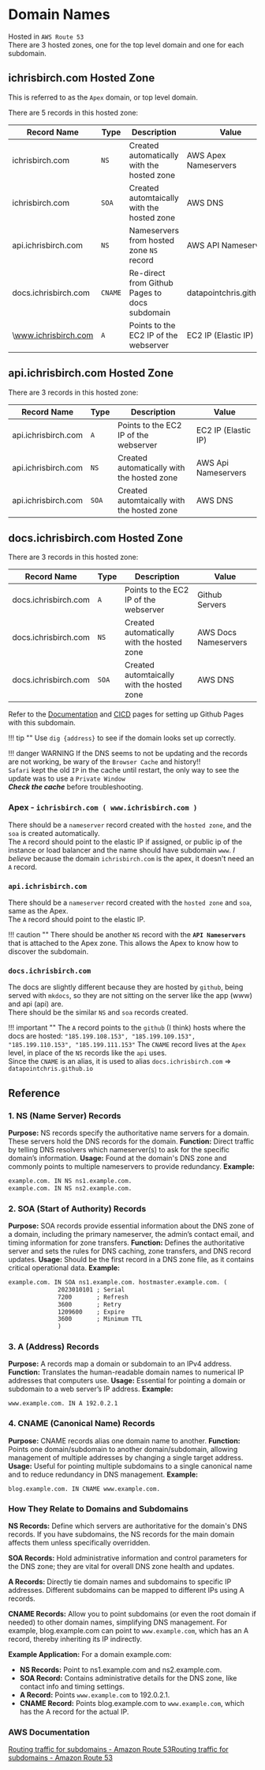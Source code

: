# Domain Names

Hosted in `AWS Route 53`  
There are 3 hosted zones, one for the top level domain and one for each subdomain.

## ichrisbirch.com Hosted Zone

This is referred to as the `Apex` domain, or top level domain.

There are 5 records in this hosted zone:

| Record Name          | Type    | Description                                   | Value                    |
| -------------------- | ------- | --------------------------------------------- | ------------------------ |
| ichrisbirch.com      | `NS`    | Created automatically with the hosted zone    | AWS Apex Nameservers     |
| ichrisbirch.com      | `SOA`   | Created automtaically with the hosted zone    | AWS DNS                  |
| api.ichrisbirch.com  | `NS`    | Nameservers from hosted zone `NS` record      | AWS API Nameservers      |
| docs.ichrisbirch.com | `CNAME` | Re-direct from Github Pages to docs subdomain | datapointchris.github.io |
| \www.ichrisbirch.com | `A`     | Points to the EC2 IP of the webserver         | EC2 IP (Elastic IP)      |

## api.ichrisbirch.com Hosted Zone

There are 3 records in this hosted zone:

| Record Name         | Type  | Description                                | Value                 |
| ------------------- | ----- | ------------------------------------------ | --------------------- |
| api.ichrisbirch.com | `A`   | Points to the EC2 IP of the webserver      | EC2 IP (Elastic IP)   |
| api.ichrisbirch.com | `NS`  | Created automatically with the hosted zone | AWS Api Nameservers   |
| api.ichrisbirch.com | `SOA` | Created automtaically with the hosted zone | AWS DNS               |

## docs.ichrisbirch.com Hosted Zone

There are 3 records in this hosted zone:

| Record Name          | Type  | Description                                | Value                 |
| -------------------- | ----- | ------------------------------------------ | --------------------- |
| docs.ichrisbirch.com | `A`   | Points to the EC2 IP of the webserver      | Github Servers        |
| docs.ichrisbirch.com | `NS`  | Created automatically with the hosted zone | AWS Docs Nameservers  |
| docs.ichrisbirch.com | `SOA` | Created automtaically with the hosted zone | AWS DNS               |

Refer to the [Documentation](documentation.md) and [CICD](cicd.md) pages for setting up Github Pages with this subdomain.

!!! tip ""
    Use `dig {address}` to see if the domain looks set up correctly.

!!! danger WARNING
    If the DNS seems to not be updating and the records are not working, be wary of the `Browser Cache` and history!!  
    `Safari` kept the old `IP` in the cache until restart, the only way to see the update was to use a `Private Window`  
    ***Check the cache*** before troubleshooting.

### Apex - `ichrisbirch.com ( www.ichrisbirch.com )`

There should be a `nameserver` record created with the `hosted zone`, and the `soa` is created automatically.  
The `A` record should point to the elastic IP if assigned, or public ip of the instance or load balancer and the name should have subdomain `www`.  *I believe* because the domain `ichrisbirch.com` is the apex, it doesn't need an `A` record.

### `api.ichrisbirch.com`

There should be a `nameserver` record created with the `hosted zone` and `soa`, same as the Apex.  
The `A` record should point to the elastic IP.

!!! caution ""
    There should be another `NS` record with the **`API Nameservers`** that is attached to the Apex zone.
    This allows the Apex to know how to discover the subdomain.

### `docs.ichrisbirch.com`

The docs are slightly different because they are hosted by `github`, being served with `mkdocs`, so they are not sitting on the server like the app (www) and api (api) are.  
There should be the similar `NS` and `soa` records created.  

!!! important ""
    The `A` record points to the `github` (I think) hosts where the docs are hosted:
    ```
    "185.199.108.153",
    "185.199.109.153",
    "185.199.110.153",
    "185.199.111.153"
    ```
    The `CNAME` record lives at the `Apex` level, in place of the `NS` records like the `api` uses.  
    Since the `CNAME` is an alias, it is used to alias `docs.ichrisbirch.com` => `datapointchris.github.io`

## Reference

### 1. NS (Name Server) Records

**Purpose:** NS records specify the authoritative name servers for a domain. These servers hold the DNS records for the domain.
**Function:** Direct traffic by telling DNS resolvers which nameserver(s) to ask for the specific domain’s information.
**Usage:** Found at the domain's DNS zone and commonly points to multiple nameservers to provide redundancy.
**Example:**

```txt
example.com. IN NS ns1.example.com.
example.com. IN NS ns2.example.com.
```

### 2. SOA (Start of Authority) Records

**Purpose:** SOA records provide essential information about the DNS zone of a domain, including the primary nameserver, the admin’s contact email, and timing information for zone transfers.
**Function:** Defines the authoritative server and sets the rules for DNS caching, zone transfers, and DNS record updates.
**Usage:** Should be the first record in a DNS zone file, as it contains critical operational data.
**Example:**

```txt
example.com. IN SOA ns1.example.com. hostmaster.example.com. (
              2023010101 ; Serial
              7200       ; Refresh
              3600       ; Retry
              1209600    ; Expire
              3600       ; Minimum TTL
              )
```

### 3. A (Address) Records

**Purpose:** A records map a domain or subdomain to an IPv4 address.
**Function:** Translates the human-readable domain names to numerical IP addresses that computers use.
**Usage:** Essential for pointing a domain or subdomain to a web server’s IP address.
**Example:**

`www.example.com. IN A 192.0.2.1`

### 4. CNAME (Canonical Name) Records

**Purpose:** CNAME records alias one domain name to another.
**Function:** Points one domain/subdomain to another domain/subdomain, allowing management of multiple addresses by changing a single target address.
**Usage:** Useful for pointing multiple subdomains to a single canonical name and to reduce redundancy in DNS management.
**Example:**

`blog.example.com. IN CNAME www.example.com.`

### How They Relate to Domains and Subdomains

**NS Records:** Define which servers are authoritative for the domain's DNS records. If you have subdomains, the NS records for the main domain affects them unless specifically overridden.

**SOA Records:** Hold administrative information and control parameters for the DNS zone; they are vital for overall DNS zone health and updates.

**A Records:** Directly tie domain names and subdomains to specific IP addresses. Different subdomains can be mapped to different IPs using A records.

**CNAME Records:** Allow you to point subdomains (or even the root domain if needed) to other domain names, simplifying DNS management. For example, blog.example.com can point to `www.example.com`, which has an A record, thereby inheriting its IP indirectly.

**Example Application:**
For a domain example.com:

- **NS Records:** Point to ns1.example.com and ns2.example.com.
- **SOA Record:** Contains administrative details for the DNS zone, like contact info and timing settings.
- **A Record:** Points `www.example.com` to 192.0.2.1.
- **CNAME Record:** Points blog.example.com to `www.example.com`, which has the A record for the actual IP.

### AWS Documentation

[Routing traffic for subdomains - Amazon Route 53Routing traffic for subdomains - Amazon Route 53](https://docs.aws.amazon.com/Route53/latest/DeveloperGuide/dns-routing-traffic-for-subdomains.html)
